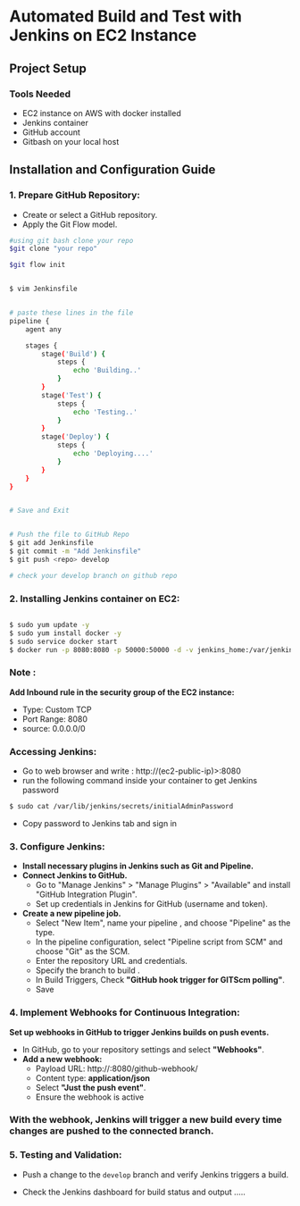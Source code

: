 # Automated Build and Test with Jenkins on EC2 Instance

## Project Setup

### Tools Needed
- EC2 instance on AWS with docker installed
- Jenkins container 
- GitHub account
- Gitbash on your local host

## Installation and Configuration Guide
### 1. **Prepare GitHub Repository:**
   - Create or select a GitHub repository.
   - Apply the Git Flow model.
```bash
#using git bash clone your repo
$git clone "your repo"

$git flow init


$ vim Jenkinsfile


# paste these lines in the file
pipeline {
    agent any

    stages {
        stage('Build') {
            steps {
                echo 'Building..'
            }
        }
        stage('Test') {
            steps {
                echo 'Testing..'
            }
        }
        stage('Deploy') {
            steps {
                echo 'Deploying....'
            }
        }
    }
}


# Save and Exit


# Push the file to GitHub Repo
$ git add Jenkinsfile
$ git commit -m "Add Jenkinsfile"
$ git push <repo> develop

# check your develop branch on github repo

```

### 2. **Installing Jenkins container on EC2:**

```bash

$ sudo yum update -y
$ sudo yum install docker -y
$ sudo service docker start
$ docker run -p 8080:8080 -p 50000:50000 -d -v jenkins_home:/var/jenkins_home jenkins/jenkins:lts
```

### Note :
**Add Inbound rule in the security group of the EC2 instance:**
- Type: Custom TCP
- Port Range: 8080
- source: 0.0.0.0/0

### Accessing Jenkins:
- Go to web browser and write : http://(ec2-public-ip)>:8080
- run the following command inside your container to get Jenkins password
```bash
$ sudo cat /var/lib/jenkins/secrets/initialAdminPassword
```
- Copy password to Jenkins tab and sign in


### 3. **Configure Jenkins:**
   - **Install necessary plugins in Jenkins such as Git and Pipeline.**
   - **Connect Jenkins to GitHub.**
        - Go to "Manage Jenkins" > "Manage Plugins" > "Available" and install "GitHub Integration Plugin".
     - Set up credentials in Jenkins for GitHub (username and token).
   - **Create a new pipeline job.**
     - Select "New Item", name your pipeline , and choose "Pipeline" as the type.
     - In the pipeline configuration, select "Pipeline script from SCM" and choose "Git" as the SCM.
     - Enter the repository URL and credentials.
     - Specify the branch to build .
     - In Build Triggers, Check **"GitHub hook trigger for GITScm polling"**.
     - Save

### 4. **Implement Webhooks for Continuous Integration:**
**Set up webhooks in GitHub to trigger Jenkins builds on push events.**
- In GitHub, go to your repository settings and select **"Webhooks"**.
- **Add a new webhook:**
   - Payload URL: http://<your-jenkins-url>:8080/github-webhook/
   - Content type: **application/json**
   - Select **"Just the push event"**.
   - Ensure the webhook is active
 
### **With the webhook, Jenkins will trigger a new build every time changes are pushed to the connected branch.**

### 5. **Testing and Validation:**
   - Push a change to the `develop` branch and verify Jenkins triggers a build.
   
- Check the Jenkins dashboard for build status and output .....





